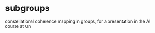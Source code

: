# subgroups
constellational coherence mapping in groups, for a presentation in the AI course at Uni
